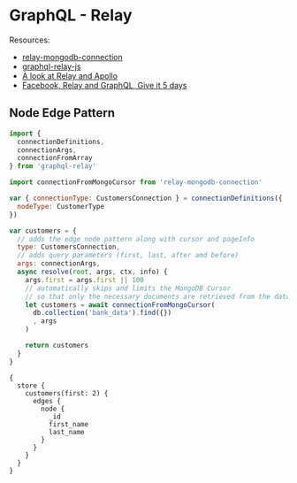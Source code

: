 # GraphQL - Relay

Resources:
- [relay-mongodb-connection](https://github.com/mikberg/relay-mongodb-connection)
- [graphql-relay-js](https://github.com/graphql/graphql-relay-js)
- [A look at Relay and Apollo](https://medium.com/front-end-developers/a-look-at-relay-and-apollo-96fcb215e1d#.jzct16bbl)
- [Facebook, Relay and GraphQL, Give it 5 days](http://red-badger.com/blog/2015/08/28/give-it-5-days-facebook-relay-and-graphql/)

## Node Edge Pattern

```js
import {
  connectionDefinitions,
  connectionArgs,
  connectionFromArray
} from 'graphql-relay'

import connectionFromMongoCursor from 'relay-mongodb-connection'

var { connectionType: CustomersConnection } = connectionDefinitions({
  nodeType: CustomerType
})

var customers = {
  // adds the edge node pattern along with cursor and pageInfo
  type: CustomersConnection,
  // adds query parameters (first, last, after amd before)
  args: connectionArgs,
  async resolve(root, args, ctx, info) {
    args.first = args.first || 100
    // automatically skips and limits the MongoDB Cursor
    // so that only the necessary documents are retrieved from the database.
    let customers = await connectionFromMongoCursor(
      db.collection('bank_data').find({})
      , args
    )

    return customers
  }
}
```

```graphiql
{
  store {
    customers(first: 2) {
      edges {
        node {
          _id
          first_name
          last_name
        }
      }
    }
  }
}
```
